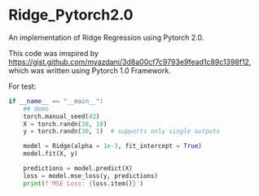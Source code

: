 # Ridge_Pytorch2.0
An implementation of Ridge Regression using Pytorch 2.0.

 This code was imspired by https://gist.github.com/myazdani/3d8a00cf7c9793e9fead1c89c1398f12, which was written using Pytorch 1.0 Framework.

For test:
```python
if __name__ == "__main__":
    ## demo
    torch.manual_seed(42)
    X = torch.randn(30, 18)
    y = torch.randn(30, 1)  # supports only single outputs

    model = Ridge(alpha = 1e-3, fit_intercept = True)
    model.fit(X, y)

    predictions = model.predict(X)
    loss = model.mse_loss(y, predictions)
    print(f'MSE Loss: {loss.item()}')
 
